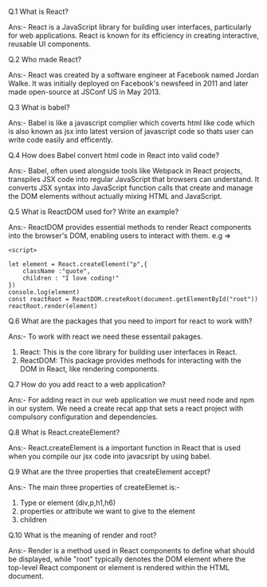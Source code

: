Q.1 What is React?

Ans:- React is a JavaScript library for building user interfaces, particularly for web applications.
React is known for its efficiency in creating interactive, reusable UI components.

Q.2 Who made React?

Ans:- React was created by a software engineer at Facebook named Jordan Walke. It was initially     deployed on Facebook's newsfeed in 2011 and later made open-source at JSConf US in May 2013. 

Q.3 What is babel?

Ans:- Babel is like a javascript complier which coverts html like code which is also known as jsx into latest version of javascript code so thats user can write code easily and efficently.

Q.4 How does Babel convert html code in React into valid code?

Ans:- Babel, often used alongside tools like Webpack in React projects, transpiles JSX code into regular JavaScript that browsers can understand. It converts JSX syntax into JavaScript function calls that create and manage the DOM elements without actually mixing HTML and JavaScript.

Q.5 What is ReactDOM used for? Write an example?

Ans:- ReactDOM provides essential methods to render React components into the browser's DOM, enabling users to interact with them.
e.g => 

    <script>

    let element = React.createElement("p",{
        className :"quote",
        children : "I love coding!"
    })
    console.log(element)
    const reactRoot = ReactDOM.createRoot(document.getElementById("root"))
    reactRoot.render(element)
  </script>

Q.6 What are the packages that you need to import for react to work with?

Ans:- To work with react we need these essentail pakages.
1. React: This is the core library for building user interfaces in React.
2. ReactDOM: This package provides methods for interacting with the DOM in React, like rendering components.

Q.7 How do you add react to a web application?

Ans:- For adding react in our web application we must need node and npm in our system. We need a create recat app that sets a react project with compulsory configuration and dependencies.

Q.8 What is React.createElement?

Ans:- React.createElement is a important function in React that is used when you compile our jsx code into javacsript by using babel.

Q.9 What are the three properties that createElement accept?

Ans:- The main three properties of createElemet is:- 
1. Type or element (div,p,h1,h6)
2. properties or attribute we want to give to the element
3. children 

Q.10 What is the meaning of render and root?

Ans:- Render is a method used in React components to define what should be displayed, while "root" typically denotes the DOM element where the top-level React component or element is rendered within the HTML document.
